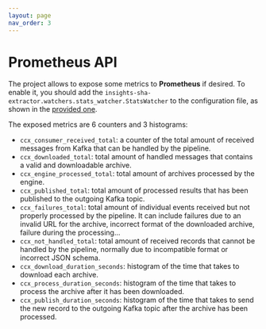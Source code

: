 ```yaml
---
layout: page
nav_order: 3
---
```


# Prometheus API

The project allows to expose some metrics to **Prometheus** if desired. To
enable it, you should add the
`insights-sha-extractor.watchers.stats_watcher.StatsWatcher` to the configuration
file, as shown in the [provided
one](https://gitlab.cee.redhat.com/ccx/ccx-sha-extractor/-/blob/master/config.yaml).

The exposed metrics are 6 counters and 3 histograms:

- `ccx_consumer_received_total`: a counter of the total amount of received
  messages from Kafka that can be handled by the pipeline.
- `ccx_downloaded_total`: total amount of handled messages that contains a valid
  and downloadable archive.
- `ccx_engine_processed_total`: total amount of archives processed by the engine.
- `ccx_published_total`: total amount of processed results that has been
  published to the outgoing Kafka topic.
- `ccx_failures_total`: total amount of individual events received but not
  properly processed by the pipeline. It can include failures due to an invalid
  URL for the archive, incorrect format of the downloaded archive, failure
  during the processing...
- `ccx_not_handled_total`: total amount of received records that cannot be
  handled by the pipeline, normally due to incompatible format or incorrect JSON
  schema.
- `ccx_download_duration_seconds`: histogram of the time that takes to download
  each archive.
- `ccx_process_duration_seconds`: histogram of the time that takes to process
  the archive after it has been downloaded.
- `ccx_publish_duration_seconds`: histogram of the time that takes to send the
  new record to the outgoing Kafka topic after the archive has been processed.

